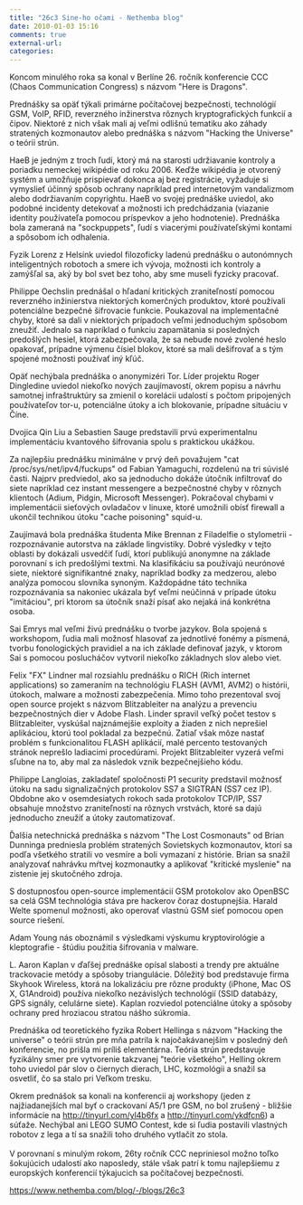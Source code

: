 ```yaml
---
title: "26c3 Sine-ho očami - Nethemba blog"
date: 2010-01-03 15:16
comments: true
external-url:
categories:
---
```

Koncom minulého roka sa konal v Berlíne 26. ročník konferencie CCC (Chaos Communication Congress) s názvom "Here is Dragons".  
  
Prednášky sa opäť týkali primárne počítačovej bezpečnosti, technológií GSM, VoIP, RFID, reverzného inžinerstva rôznych kryptografických funkcií a čipov. Niektoré z nich však mali aj veľmi odlišnú tematiku ako záhady stratených kozmonautov alebo prednáška s názvom "Hacking the Universe" o teórii strún.  
  
HaeB je jedným z troch ľudí, ktorý má na starosti udržiavanie kontroly a poriadku nemeckej wikipédie od roku 2006. Keďže wikipédia je otvorený systém a umožňuje prispievať dokonca aj bez registrácie, vyžaduje si vymyslieť účinný spôsob ochrany napríklad pred internetovým vandalizmom alebo dodržiavaním copyrightu. HaeB vo svojej prednáške uviedol, ako podobné incidenty detekovať a možnosti ich predchádzania (viazanie identity používateľa pomocou príspevkov a jeho hodnotenie). Prednáška bola zameraná na "sockpuppets", ľudí s viacerými používateľskými kontami a spôsobom ich odhalenia.  
  
Fyzik Lorenz z Helsínk uviedol filozoficky ladenú prednášku o autonómnych inteligentných robotoch a smere ich vývoja, možnosti ich kontroly a zamýšľal sa, aký by bol svet bez toho, aby sme museli fyzicky pracovať.  
  
Philippe Oechslin prednášal o hľadaní kritických zraniteľností pomocou reverzného inžinierstva niektorých komerčných produktov, ktoré používali potenciálne bezpečné šifrovacie funkcie. Poukazoval na implementačné chyby, ktoré sa dali v niektorých prípadoch veľmi jednoduchým spôsobom zneužiť. Jednalo sa napríklad o funkciu zapamätania si posledných predošlých hesiel, ktorá zabezpečovala, že sa nebude nové zvolené heslo opakovať, prípadne výmenu čísiel blokov, ktoré sa mali dešifrovať a s tým spojené možnosti používať iný kľúč.  
  
Opäť nechýbala prednáška o anonymizéri Tor. Líder projektu Roger Dingledine uviedol niekoľko nových zaujímavostí, okrem popisu a návrhu samotnej infraštruktúry sa zmienil o korelácii udalostí s počtom pripojených používateľov tor-u, potenciálne útoky a ich blokovanie, prípadne situáciu v Číne.  
  
Dvojica Qin Liu a Sebastien Sauge predstavili prvú experimentalnu implementáciu kvantového šifrovania spolu s praktickou ukážkou.  
  
Za najlepšiu prednášku minimálne v prvý deň považujem "cat /proc/sys/net/ipv4/fuckups" od Fabian Yamaguchi, rozdelenú na tri súvislé časti. Najprv predviedol, ako sa jednoducho dokáže útočník infiltrovať do siete napríklad cez instant messengere a bezpečnostné chyby v rôznych klientoch (Adium, Pidgin, Microsoft Messenger). Pokračoval chybami v implementácii sieťových ovladačov v linuxe, ktoré umožnili obísť firewall a ukončil technikou útoku "cache poisoning" squid-u.  
  
Zaujímavá bola prednáška študenta Mike Brennan z Filadelfie o stylometrii - rozpoznávanie autorstva na základe lingvistiky. Dobré výsledky v tejto oblasti by dokázali usvedčiť ľudí, ktorí publikujú anonymne na základe porovnaní s ich predošlými textmi. Na klasifikáciu sa používajú neurónové siete, niektoré signifikantné znaky, napríklad bodky za medzerou, alebo analýza pomocou slovníka synoným. Každopádne táto technika rozpoznávania sa nakoniec ukázala byť veľmi neúčinná v prípade útoku "imitáciou", pri ktorom sa útočník snaží písať ako nejaká iná konkrétna osoba.  
  
Sai Emrys mal veľmi živú prednášku o tvorbe jazykov. Bola spojená s workshopom, ľudia mali možnosť hlasovať za jednotlivé fonémy a písmená, tvorbu fonologických pravidiel a na ich základe definovať jazyk, v ktorom Sai s pomocou poslucháčov vytvoril niekoľko základnych slov alebo viet.  
  
Felix "FX" Lindner mal rozsiahlu prednášku o RICH (Rich internet applications) so zameraním na technológiu FLASH (AVM1, AVM2) o histórii, útokoch, malware a možnosti zabezpečenia. Mimo toho prezentoval svoj open source projekt s názvom Blitzableiter na analýzu a prevenciu bezpečnostných dier v Adobe Flash. Linder spravil veľký počet testov s Blitzableiter, vyskúšal najznámejšie exploity a žiaden z nich neprešiel aplikáciou, ktorú tool pokladal za bezpečnú. Zatiaľ však môze nastať problém s funkcionalitou FLASH aplikácií, malé percento testovaných stránok neprešlo ladiacimi procedúrami. Projekt Blitzableiter vyzerá veľmi sľubne na to, aby mal za následok vznik bezpečnejšieho kódu.  
  
Philippe Langloias, zakladateľ spoločnosti P1 security predstavil možnosť útoku na sadu signalizačných protokolov SS7 a SIGTRAN (SS7 cez IP). Obdobne ako v osemdesiatych rokoch sada protokolov TCP/IP, SS7 obsahuje množstvo zraniteľností na rôznych vrstvách, ktoré sa dajú jednoducho zneužiť a útoky zautomatizovať.  
  
Ďalšia netechnická prednáška s názvom "The Lost Cosmonauts" od Brian Dunninga predniesla problém stratených Sovietskych kozmonautov, ktorí sa podľa všetkého stratili vo vesmíre a boli vymazaní z histórie. Brian sa snažil analyzovať nahrávku mŕtvej kozmonautky a aplikovať "kritické myslenie" na zistenie jej skutočného zdroja.  
  
S dostupnosťou open-source implementácií GSM protokolov ako OpenBSC sa celá GSM technológia stáva pre hackerov čoraz dostupnejšia. Harald Welte spomenul možnosti, ako operovať vlastnú GSM sieť pomocou open source riešení.  
  
Adam Young nás oboznámil s výsledkami výskumu kryptovirológie a kleptografie - štúdiu použitia šifrovania v malware.  
  
L. Aaron Kaplan v ďaľšej prednáške opísal slabosti a trendy pre aktuálne trackovacie metódy a spôsoby triangulácie. Dôležitý bod predstavuje firma Skyhook Wireless, ktorá na lokalizáciu pre rôzne produkty (iPhone, Mac OS X, G1Android) používa niekoľko nezávislých technológií (SSID databázy, GPS signály, celulárne siete). Kaplan rozviedol potenciálne útoky a spôsoby ochrany pred hroziacou stratou nášho súkromia.  
  
Prednáška od teoretického fyzika Robert Hellinga s názvom "Hacking the universe" o teórii strún pre mňa patrila k najočakávanejším v posledný deň konferencie, no prišla mi príliš elementárna. Teória strún predstavuje fyzikálny smer pre vytvorenie takzvanej "teórie všetkého", Helling okrem toho uviedol pár slov o čiernych dierach, LHC, kozmológii a snažil sa osvetliť, čo sa stalo pri Veľkom tresku.  
  
Okrem prednášok sa konali na konferencii aj workshopy (jeden z najžiadanejších mal byť o crackovaní A5/1 pre GSM, no bol zrušený - bližšie informácie na <http://tinyurl.com/yl4b6fx> a <http://tinyurl.com/ykdfcn6>) a súťaže. Nechýbal ani LEGO SUMO Contest, kde si ľudia postavili vlastných robotov z lega a tí sa snažili toho druhého vytlačit zo stola.  
                                                                                                                                   
V porovnaní s minulým rokom, 26ty ročník CCC nepriniesol možno toľko šokujúcich udalostí ako naposledy, stále však patrí k tomu najlepšiemu z europských konferencií týkajucich sa počítačovej bezpečnosti.

<https://www.nethemba.com/blog/-/blogs/26c3>
